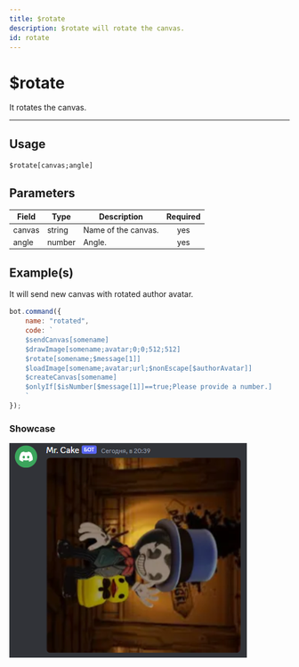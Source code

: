 ```yaml
---
title: $rotate
description: $rotate will rotate the canvas.
id: rotate
---
```


# $rotate

It rotates the canvas.

---

## Usage

```
$rotate[canvas;angle]
```

## Parameters

| Field | Type | Description | Required |
| ----- | ---- | ----------- | :------: |
| canvas | string | Name of the canvas. | yes |
| angle | number | Angle. | yes |

## Example(s)

It will send new canvas with rotated author avatar.

```js
bot.command({
    name: "rotated",
    code: `
    $sendCanvas[somename]
    $drawImage[somename;avatar;0;0;512;512]
    $rotate[somename;$message[1]]
    $loadImage[somename;avatar;url;$nonEscape[$authorAvatar]]
    $createCanvas[somename]
    $onlyIf[$isNumber[$message[1]]==true;Please provide a number.]
    `
});
```

### Showcase

![](img/rotated.png)